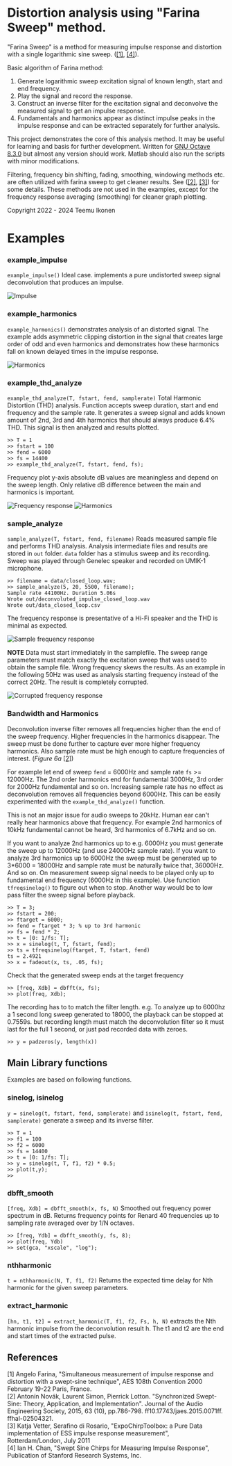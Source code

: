 # Distortion analysis using "Farina Sweep" method.

"Farina Sweep" is a method for measuring impulse response and distortion with a single logarithmic sine sweep.  ([[1]](#1), [[4]](#1)).

Basic algorithm of Farina method:
1. Generate logarithmic sweep excitation signal of known length, start and end frequency.
2. Play the signal and record the response.
3. Construct an inverse filter for the excitation signal and deconvolve the measured signal to get an impulse response.
4. Fundamentals and harmonics appear as distinct impulse peaks in the impulse response and can be extracted separately for further analysis.

This project demonstrates the core of this analysis method. It may be useful for learning and basis for further development. Written for [GNU Octave 8.3.0](https://octave.org/) but almost any version should work. Matlab should also run the scripts with minor modifications.

Filtering, frequency bin shifting, fading, smoothing, windowing methods etc. are often utilized with farina sweep to get cleaner results. See ([[2]](#2), [[3]](#3)) for some details. These methods are not used in the examples, except for the frequency response averaging (smoothing) for cleaner graph plotting.

Copyright 2022 - 2024 Teemu Ikonen

# Examples

### example_impulse
`example_impulse()` Ideal case. implements a pure undistorted sweep signal deconvolution that produces an impulse.

![Impulse](images/impulse.png "Impulse Response")

### example_harmonics
`example_harmonics()` demonstrates analysis of an distorted signal. The example adds asymmetric clipping distortion in the signal that creates large order of odd and even harmonics and demonstrates how these harmonics fall on known delayed times in the impulse response.

![Harmonics](images/harmonics.png "Impulse Response with harmonics")

### example_thd_analyze
`example_thd_analyze(T, fstart, fend, samplerate)` Total Harmonic Distortion (THD) analysis. Function accepts sweep duration, start and end frequency and the sample rate. It generates a sweep signal and adds known amount of 2nd, 3rd and 4th harmonics that should always produce 6.4% THD. This signal is then analyzed and results plotted.

    >> T = 1
    >> fstart = 100
    >> fend = 6000
    >> fs = 14400
    >> example_thd_analyze(T, fstart, fend, fs);

Frequency plot y-axis absolute dB values are meaningless and depend on the sweep length. Only relative dB difference between the main and harmonics is important.

![Frequency response](images/freq_response.png "Frequency Response")
![Harmonics](images/thd.png "Total Harmonic Distortion (THD)")

### sample_analyze
`sample_analyze(T, fstart, fend, filename)` Reads measured sample file and performs THD analysis. Analysis intermediate files and results are stored in `out` folder. `data` folder has a stimulus sweep and its recording. Sweep was played through Genelec speaker and recorded on UMIK-1 microphone.

    >> filename = data/closed_loop.wav;
    >> sample_analyze(5, 20, 5500, filename);
    Sample rate 44100Hz. Duration 5.06s
    Wrote out/deconvoluted_impulse_closed_loop.wav
    Wrote out/data_closed_loop.csv

The frequency response is presentative of a Hi-Fi speaker and the THD is minimal as expected.

![Sample frequency response](images/sample_freq_response.png "Frequency Response")

**NOTE** Data must start immediately in the samplefile. The sweep range parameters must match exactly the excitation sweep that was used to obtain the sample file. Wrong frequency skews the results.
As an example in the following 50Hz was used as analysis starting frequency instead of the correct 20Hz. The result is completely corrupted.

![Corrupted frequency response](images/sample_freq_response_wrong_freq.png "Corrupted frequency response")


### Bandwidth and Harmonics

Deconvolution inverse filter removes all frequencies higher than the end of the sweep frequency. Higher frequencies in the harmonics disappear. The sweep must be done further to capture ever more higher frequency harmonics. Also sample rate must be high enough to capture frequencies of interest. (*Figure 6a* [[2]](#2))

For example let end of sweep `fend` = 6000Hz and sample rate `fs` >= 12000Hz. The 2nd order harmonics end for fundamental 3000Hz, 3rd order for 2000Hz fundamental and so on. Increasing sample rate has no effect as deconvolution removes all frequencies beyond 6000Hz. This can be easily experimented with the `example_thd_analyze()` function.

This is not an major issue for audio sweeps to 20kHz. Human ear can't really hear harmonics above that frequency. For example 2nd harmonics of 10kHz fundamental cannot be heard, 3rd harmonics of 6.7kHz and so on.

If you want to analyze 2nd harmonics up to e.g. 6000Hz you must generate the sweep up to 12000Hz (and use 24000Hz sample rate). If you want to analyze 3rd harmonics up to 6000Hz the sweep must be generated up to 3*6000 = 18000Hz and sample rate must be naturally twice that, 36000Hz. And so on. On measurement sweep signal needs to be played only up to fundamental end frequency (6000Hz in this example). Use function `tfreqsinelog()` to figure out when to stop. Another way would be to low pass filter the sweep signal before playback.

    >> T = 3;
    >> fstart = 200;
    >> ftarget = 6000;
    >> fend = ftarget * 3; % up to 3rd harmonic
    >> fs = fend * 2;
    >> t = [0: 1/fs: T];
    >> x = sinelog(t, T, fstart, fend);
    >> ts = tfreqsinelog(ftarget, T, fstart, fend)
    ts = 2.4921
    >> x = fadeout(x, ts, .05, fs);

 Check that the generated sweep ends at the target frequency

    >> [freq, Xdb] = dbfft(x, fs);
    >> plot(freq, Xdb);

The recording has to to match the filter length. e.g. To analyze up to 6000hz a 1 second long sweep generated to 18000, the playback can be stopped at 0.7559s. but recording length must match the deconvolution filter so it must last for the full 1 second, or just pad recorded data with zeroes.

    >> y = padzeros(y, length(x))

## Main Library  functions
Examples are based on following functions.

### sinelog, isinelog
`y = sinelog(t, fstart, fend, samplerate)` and `isinelog(t, fstart, fend, samplerate)` generate a sweep and its inverse filter.

    >> T = 1
    >> f1 = 100
    >> f2 = 6000
    >> fs = 14400
    >> t = [0: 1/fs: T];
    >> y = sinelog(t, T, f1, f2) * 0.5;
    >> plot(t,y);
    >>

### dbfft_smooth
`[freq, Xdb] = dbfft_smooth(x, fs, N)` Smoothed out frequency power spectrum in dB. Returns frequency points for Renard 40 frequencies up to sampling rate averaged over by 1/N octaves.

    >> [freq, Ydb] = dbfft_smooth(y, fs, 8);
    >> plot(freq, Ydb)
    >> set(gca, "xscale", "log");

### nthharmonic
`t = nthharmonic(N, T, f1, f2)` Returns the expected time delay for Nth harmonic for the given sweep parameters.

### extract_harmonic
`[hn, t1, t2] = extract_harmonic(T, f1, f2, Fs, h, N)` extracts the Nth harmonic impulse from the deconvolution result h. The t1 and t2 are the end and start times of the extracted pulse.

## References

<a id="1">[1]</a>  Angelo Farina, "Simultaneous measurement of impulse response and distortion with a swept-sine technique", AES 108th Convention 2000  February  19-22 Paris, France.
<br>
<a id="2">[2]</a>  Antonín Novák, Laurent Simon, Pierrick Lotton. "Synchronized Swept-Sine: Theory, Application, and Implementation". Journal of the Audio Engineering Society, 2015, 63 (10), pp.786-798.
ff10.17743/jaes.2015.0071ff. ffhal-02504321.
<br>
<a id="3">[3]</a> Katja Vetter, Serafino di Rosario, "ExpoChirpToolbox: a Pure Data implementation of ESS impulse response measurement", Rotterdam/London, July 2011
<br>
<a id="4">[4]</a> Ian H. Chan, "Swept Sine Chirps for Measuring Impulse Response", Publication of Stanford Research Systems, Inc.




